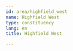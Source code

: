 ```yaml
---
id: area/highfield_west
name: Highfield West
type: constituency
lang: en
title: Highfield West

---
```

